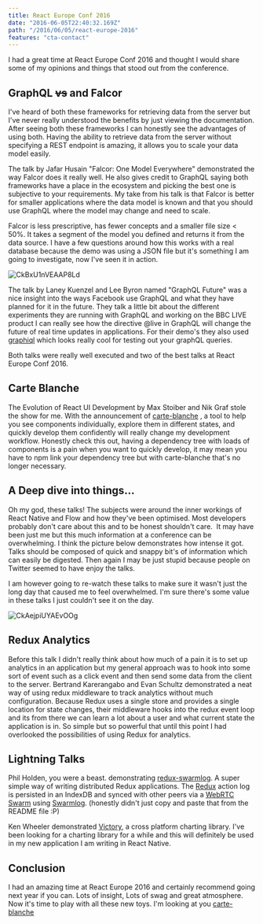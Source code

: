 ```yaml
---
title: React Europe Conf 2016
date: "2016-06-05T22:40:32.169Z"
path: "/2016/06/05/react-europe-2016"
features: "cta-contact"
---
```


I had a great time at React Europe Conf 2016 and thought I would share some of my opinions and things that stood out from the conference.

## GraphQL <del>vs</del> and Falcor

I've heard of both these frameworks for retrieving data from the server but I've never really understood the benefits by just viewing the documentation. After seeing both these frameworks I can honestly see the advantages of using both. Having the ability to retrieve data from the server without specifying a REST endpoint is amazing, it allows you to scale your data model easily.

The talk by Jafar Husain "Falcor: One Model Everywhere" demonstrated the way Falcor does it really well. He also gives credit to GraphQL saying both frameworks have a place in the ecosystem and picking the best one is subjective to your requirements. My take from his talk is that Falcor is better for smaller applications where the data model is known and that you should use GraphQL where the model may change and need to scale.

Falcor is less prescriptive, has fewer concepts and a smaller file size < 50%. It takes a segment of the model you defined and returns it from the data source. I have a few questions around how this works with a real database because the demo was using a JSON file but it's something I am going to investigate, now I've seen it in action.

![CkBxU1nVEAAP8Ld](/wp-content/uploads/2016/06/CkBxU1nVEAAP8Ld.jpg)

The talk by Laney Kuenzel and Lee Byron named "GraphQL Future" was a nice insight into the ways Facebook use GraphQL and what they have planned for it in the future. They talk a little bit about the different experiments they are running with GraphQL and working on the BBC LIVE product I can really see how the directive @live in GraphQL will change the future of real time updates in applications. For their demo's they also used [graphiql](https://github.com/graphql/graphiql) which looks really cool for testing out your graphQL queries.

Both talks were really well executed and two of the best talks at React Europe Conf 2016.

## Carte Blanche

The Evolution of React UI Development by Max Stoiber and Nik Graf stole the show for me. With the announcement of [carte-blanche](https://github.com/carteb/carte-blanche) , a tool to help you see components individually, explore them in different states, and quickly develop them confidently will really change my development workflow. Honestly check this out, having a dependency tree with loads of components is a pain when you want to quickly develop, it may mean you have to npm link your dependency tree but with carte-blanche that's no longer necessary.

## A Deep dive into things...

Oh my god, these talks! The subjects were around the inner workings of React Native and Flow and how they've been optimised. Most developers probably don't care about this and to be honest shouldn't care.  It may have been just me but this much information at a conference can be overwhelming. I think the picture below demonstrates how intense it got. Talks should be composed of quick and snappy bit's of information which can easily be digested. Then again I may be just stupid because people on Twitter seemed to have enjoy the talks.

I am however going to re-watch these talks to make sure it wasn't just the long day that caused me to feel overwhelmed. I'm sure there's some value in these talks I just couldn't see it on the day.

![CkAejpiUYAEvOOg](/wp-content/uploads/2016/06/CkAejpiUYAEvOOg.jpg)

## Redux Analytics

Before this talk I didn't really think about how much of a pain it is to set up analytics in an application but my general approach was to hook into some sort of event such as a click event and then send some data from the client to the server. Bertrand Karerangabo and Evan Schultz demonstrated a neat way of using redux middleware to track analytics without much configuration. Because Redux uses a single store and provides a single location for state changes, their middleware hooks into the redux event loop and its from there we can learn a lot about a user and what current state the application is in. So simple but so powerful that until this point I had overlooked the possibilities of using Redux for analytics.

## Lightning Talks

Phil Holden, you were a beast. demonstrating [redux-swarmlog](https://github.com/philholden/redux-swarmlog). A super simple way of writing distributed Redux applications. The [Redux](https://github.com/reactjs/redux) action log is persisted in an IndexDB and synced with other peers via a [WebRTC Swarm](https://github.com/mafintosh/webrtc-swarm) using [Swarmlog](https://github.com/substack/swarmlog). (honestly didn't just copy and paste that from the README file :P)

Ken Wheeler demonstrated [Victory](https://github.com/FormidableLabs/victory), a cross platform charting library. I've been looking for a charting library for a while and this will definitely be used in my new application I am writing in React Native.

## Conclusion

I had an amazing time at React Europe 2016 and certainly recommend going next year if you can. Lots of insight, Lots of swag and great atmosphere. Now it's time to play with all these new toys. I'm looking at you [carte-blanche](https://github.com/carteb/carte-blanche)
